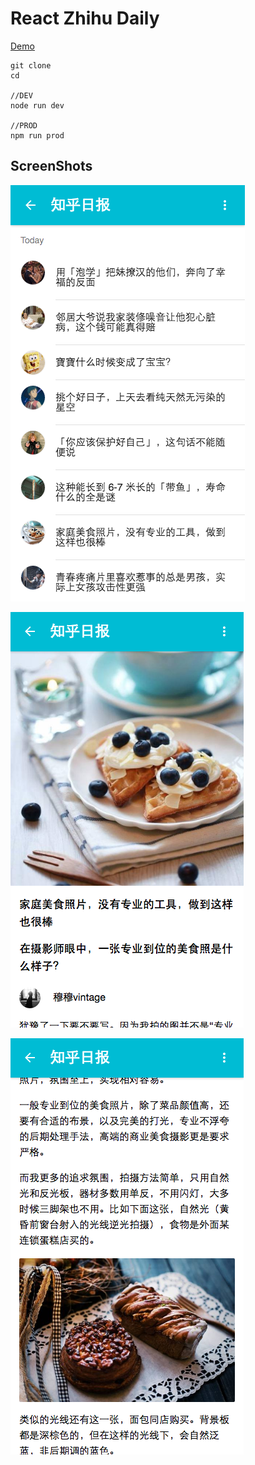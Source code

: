 # React Zhihu Daily

[Demo](http://115.159.44.40:3000/)

```
git clone
cd

//DEV
node run dev

//PROD
npm run prod
```

## ScreenShots

![1](./screenshots/1.png)

![2](./screenshots/2.png)

![3](./screenshots/3.png)
